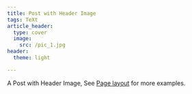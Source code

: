 ```yaml
---
title: Post with Header Image
tags: TeXt
article_header:
  type: cover
  image:
    src: /pic_1.jpg
header:
  theme: light

---
```


A Post with Header Image, See [Page layout](https://tianqi.name/jekyll-TeXt-theme/samples.html#page-layout) for more examples.

<!--more-->
